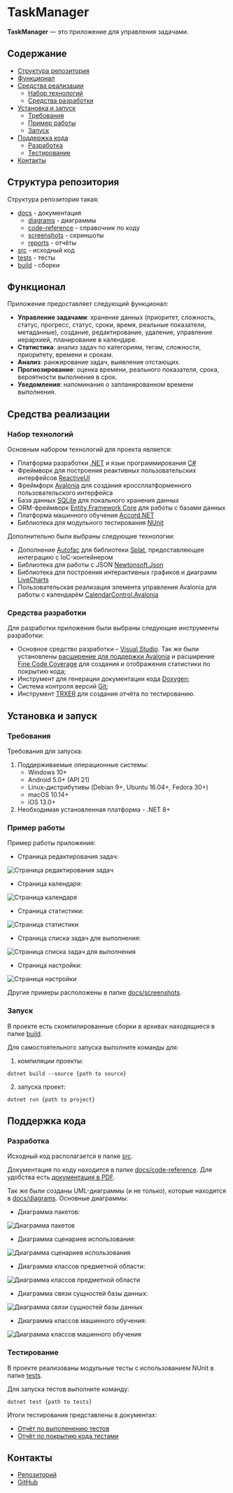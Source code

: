 # TaskManager

**TaskManager** — это приложение для управления задачами.

## Содержание

- [Структура репозитория](#структура-репозитория)
- [Функционал](#функционал)
- [Средства реализации](#средства-реализации)
  - [Набор технологий](#набор-технологий)
  - [Средства разработки](#средства-разработки)
- [Установка и запуск](#установка-и-запуск)
  - [Требования](#требования)
  - [Пример работы](#пример-работы)
  - [Запуск](#запуск)
- [Поддержка кода](#поддержка-кода)
  - [Разработка](#разработка)
  - [Тестирование](#тестирование)
- [Контакты](#контакты)

## Структура репозитория

Структура репозитория такая:

- [docs](docs/) - документация
  - [diagrams](docs/diagrams/) - диаграммы
  - [code-reference](docs/code-reference/) - справочник по коду
  - [screenshots](docs/screenshots/) - скриншоты
  - [reports](docs/reports/) - отчёты
- [src](src/) - исходный код
- [tests](tests/) - тесты
- [build](build/) - сборки

## Функционал

Приложение предоставляет следующий функционал:

- **Управление задачами**: хранение данных (приоритет, сложность, статус, прогресс, статус, сроки, время, реальные показатели, метаданные), создание, редактирование, удаление, управление иерархией, планирование в календаре.
- **Статистика**: анализ задач по категориям, тегам, сложности, приоритету, времени и срокам.
- **Анализ**: ранжирование задач, выявление отстающих.
- **Прогнозирование**: оценка времени, реального показателя, срока, вероятности выполнения в срок.
- **Уведомления**: напоминания о запланированном времени выполнения.

## Средства реализации

### Набор технологий

Основным набором технологий для проекта является:

- Платформа разработки [.NET](https://dotnet.microsoft.com/) и язык программирования [C#](https://learn.microsoft.com/dotnet/csharp/)
- Фреймворк для построения реактивных пользовательских интерфейсов [ReactiveUI](https://www.reactiveui.net/)
- Фреймфорк [Avalonia](https://avaloniaui.net/) для создания кроссплатформенного пользовательского интерфейса
- База данных [SQLite](https://www.sqlite.org/) для локального хранения данных
- ORM-фреймворк [Entity Framework Core](https://learn.microsoft.com/ef/core/) для работы с базами данных
- Платформа машинного обучения [Accord\.NET](http://accord-framework.net/)
- Библиотека для модульного тестирования [NUnit](https://nunit.org/)

Дополнительно были выбраны следующие технологии:

- Дополнение [Autofac](https://www.nuget.org/packages/Splat.Autofac/) для библиотеки [Splat](https://github.com/reactiveui/splat), предоставляющее интеграцию с IoC-контейнером
- Библиотека для работы с JSON [Newtonsoft.Json](https://www.newtonsoft.com/json)
- Библиотека для построения интерактивных графиков и диаграмм [LiveCharts](https://livecharts.dev/)
- Пользовательская реализация элемента управления Avalonia для работы с календарём [CalendarControl.Avalonia](https://github.com/satial-interfaces/CalendarControl)

### Средства разработки

Для разработки приложения были выбраны следующие инструменты разработки:

- Основное средство разработки – [Visual Studio](https://visualstudio.microsoft.com/). Так же были установлены [расширение для поддержки Avalonia](https://marketplace.visualstudio.com/items?itemName=AvaloniaTeam.AvaloniaVS) и расширение [Fine Code Coverage](https://marketplace.visualstudio.com/items?itemName=FortuneNgwenya.FineCodeCoverage) для создания и отображения статистики по покрытию кода;
- Инструмент для генерации документации кода [Doxygen](https://www.doxygen.nl/);
- Система контроля версий [Git](https://git-scm.com/);
- Инструмент [TRXER](https://github.com/NivNavick/trxer) для создания отчёта по тестированию.

## Установка и запуск

### Требования

Требования для запуска:

1. Поддерживаемые операционные системы:
   - Windows 10+
   - Android 5.0+ (API 21)
   - Linux-дистрибутивы (Debian 9+, Ubuntu 16.04+, Fedora 30+)
   - macOS 10.14+
   - iOS 13.0+
2. Необходимая установленная платформа - .NET 8+

### Пример работы

Пример работы приложения:

- Страница редактирования задач:

![Страница редактирования задач](docs/screenshots/EditorPage.png)

- Страница календаря:

![Страница календаря](docs/screenshots/TimePage.png)

- Страница статистики:

![Страница статистики](docs/screenshots/StatisticPage_CountTab.png)

- Страница списка задач для выполнения:

![Страница списка задач для выполнения](docs/screenshots/ToDoListPage.png)

- Страница настройки:

![Страница настройки](docs/screenshots/SettingsPage.png)

Другие примеры расположены в папке [docs/screenshots](docs/screenshots/).

### Запуск

В проекте есть скомпилированные сборки в архивах находящиеся в папке [build](build/).

Для самостоятельного запуска выполните команды для:

1. компиляции проекты:

```
dotnet build --source {path to source}
```

2. запуска проект:

```
dotnet run {path to project}
```

## Поддержка кода

### Разработка

Исходный код располагается в папке [src](src/).

Документация по коду находится в папке [docs/code-reference](docs/code-reference/).
Для удобства есть [документация в PDF](docs/code-reference/internal.pdf).

Так же были созданы UML-диаграммы (и не только), которые находятся в [docs/diagrams](docs/diagrams/).
Основные диаграммы:

- Диаграмма пакетов:

![Диаграмма пакетов](docs/diagrams/PackageDiagram.svg)

- Диаграмма сценариев использования:

![Диаграмма сценариев использования](docs/diagrams/UseCaseDiagram.svg)

- Диаграмма классов предметной области:

![Диаграмма классов предметной области](docs/diagrams/ClassDiagram_Model.svg)

- Диаграмма связи сущностей базы данных:

![Диаграмма связи сущностей базы данных](docs/diagrams/ERDDiagram.svg)

- Диаграмма классов машинного обучения:

![Диаграмма классов машинного обучения](docs/diagrams/ClassDiagram_MachineLearning_Interfaces.svg)

### Тестирование

В проекте реализованы модульные тесты с использованием NUnit в папке [tests](tests/).

Для запуска тестов выполните команду:

```
dotnet test {path to tests}
```

Итоги тестирования представлены в документах:

- [Отчёт по выполенению тестов](docs/reports/TestExecutionReport.pdf)
- [Отчёт по покрытию кода тестами](docs/reports/TestCoverageReport.pdf)

## Контакты

- [Репозиторий](https://github.com/FolderMaster/TaskManagerApp)
- [GitHub](https://github.com/FolderMaster)
